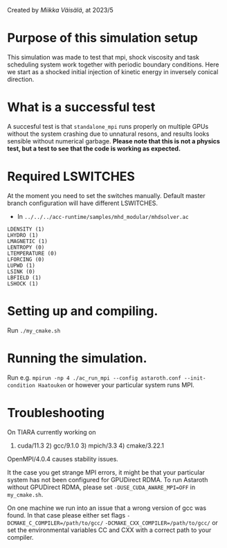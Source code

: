 Created by *Miikka Väisälä*, at 2023/5

# Purpose of this simulation setup 

This simulation was made to test that mpi, shock viscosity and task scheduling
system work together with periodic boundary conditions. Here we start as a
shocked initial injection of kinetic energy in inversely conical direction. 

# What is a successful test

A succesful test is that `standalone_mpi` runs properly on multiple GPUs
without the system crashing due to unnatural resons, and results looks sensible
without numerical garbage. **Please note that this is not a physics test, but a
test to see that the code is working as expected.**

# Required LSWITCHES 

At the moment you need to set the switches manually. Default master branch
configuration will have different LSWITCHES.

* In `../../../acc-runtime/samples/mhd_modular/mhdsolver.ac`

```
LDENSITY (1)
LHYDRO (1)
LMAGNETIC (1)
LENTROPY (0)
LTEMPERATURE (0)
LFORCING (0)
LUPWD (1)
LSINK (0)
LBFIELD (1)
LSHOCK (1)
```

# Setting up and compiling.

Run `./my_cmake.sh`

# Running the simulation. 

Run e.g. `mpirun -np 4 ./ac_run_mpi --config astaroth.conf --init-condition Haatouken` 
or however your particular system runs MPI. 

# Troubleshooting

On TIARA currently working on 

 1) cuda/11.3      2) gcc/9.1.0      3) mpich/3.3      4) cmake/3.22.1

OpenMPI/4.0.4 causes stability issues. 

It the case you get strange MPI errors, it might be that your particular system
has not been configured for GPUDirect RDMA. To run Astaroth without GPUDirect
RDMA, please set `-DUSE_CUDA_AWARE_MPI=OFF` in `my_cmake.sh`. 

On one machine we run into an issue that a wrong version of gcc was found. In
that case please either set flags `-DCMAKE_C_COMPILER=/path/to/gcc/`
`-DCMAKE_CXX_COMPILER=/path/to/gcc/` or set the environmental variables CC and
CXX with a correct path to your compiler. 
